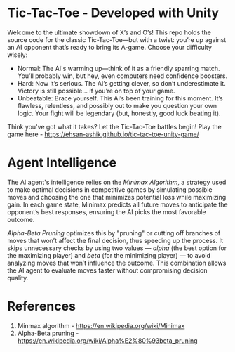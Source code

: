 # Tic-Tac-Toe - Developed with Unity

Welcome to the ultimate showdown of X’s and O’s! This repo holds the source code for the classic Tic-Tac-Toe—but with a twist: you’re up against an AI opponent that’s ready to bring its A-game. Choose your difficulty wisely:

* Normal: The AI's warming up—think of it as a friendly sparring match. You’ll probably win, but hey, even computers need confidence boosters.
* Hard: Now it’s serious. The AI’s getting clever, so don’t underestimate it. Victory is still possible... if you’re on top of your game.
* Unbeatable: Brace yourself. This AI’s been training for this moment. It’s flawless, relentless, and possibly out to make you question your own logic. Your fight will be legendary (but, honestly, good luck beating it).

Think you've got what it takes? Let the Tic-Tac-Toe battles begin! Play the game here - https://ehsan-ashik.github.io/tic-tac-toe-unity-game/


# Agent Intelligence 

The AI agent's intelligence relies on the *Minimax Algorithm*, a strategy used to make optimal decisions in competitive games by simulating possible moves and choosing the one that minimizes potential loss while maximizing gain. In each game state, Minimax predicts all future moves to anticipate the opponent’s best responses, ensuring the AI picks the most favorable outcome.

*Alpha-Beta Pruning* optimizes this by "pruning" or cutting off branches of moves that won’t affect the final decision, thus speeding up the process. It skips unnecessary checks by using two values — *alpha* (the best option for the maximizing player) and *beta* (for the minimizing player) — to avoid analyzing moves that won’t influence the outcome. This combination allows the AI agent to evaluate moves faster without compromising decision quality.


# References

1. Minmax algorithm - https://en.wikipedia.org/wiki/Minimax
2. Alpha-Beta pruning - https://en.wikipedia.org/wiki/Alpha%E2%80%93beta_pruning 